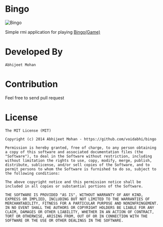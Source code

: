 Bingo
=====

![Bingo](http://stmaryslynn.org/wp-content/uploads/2010/06/Bingo-300x106.jpg)

Simple rmi application for playing [Bingo(Game)](http://en.wikipedia.org/wiki/Bingo_(U.S.))

Developed By
=============
`Abhijeet Mohan`

Contribution
=============

Feel free to send pull request

License
==========================
```
The MIT License (MIT)

Copyright (c) 2014 Abhijeet Mohan - https://github.com/voidabhi/bingo

Permission is hereby granted, free of charge, to any person obtaining a copy of this software and associated documentation files (the "Software"), to deal in the Software without restriction, including without limitation the rights to use, copy, modify, merge, publish, distribute, sublicense, and/or sell copies of the Software, and to permit persons to whom the Software is furnished to do so, subject to the following conditions:

The above copyright notice and this permission notice shall be included in all copies or substantial portions of the Software.

THE SOFTWARE IS PROVIDED "AS IS", WITHOUT WARRANTY OF ANY KIND, EXPRESS OR IMPLIED, INCLUDING BUT NOT LIMITED TO THE WARRANTIES OF MERCHANTABILITY, FITNESS FOR A PARTICULAR PURPOSE AND NONINFRINGEMENT. IN NO EVENT SHALL THE AUTHORS OR COPYRIGHT HOLDERS BE LIABLE FOR ANY CLAIM, DAMAGES OR OTHER LIABILITY, WHETHER IN AN ACTION OF CONTRACT, TORT OR OTHERWISE, ARISING FROM, OUT OF OR IN CONNECTION WITH THE SOFTWARE OR THE USE OR OTHER DEALINGS IN THE SOFTWARE.
```
